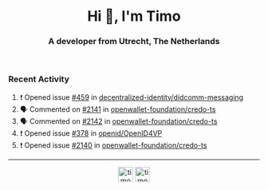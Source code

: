 <h1 align="center">Hi 👋, I'm Timo</h1>
<h3 align="center">A developer from Utrecht, The Netherlands</h3>
<br/>
<!-- https://github.com/rahuldkjain/github-profile-readme-generator --!>

<!--  <p align="left"><img src="https://github-readme-stats.vercel.app/api?username=timoglastra&show_icons=true&count_private=true&" alt="timoglastra" /></p> --!>

<!--
Github language stats
<p align="left"><img src="https://github-readme-stats.vercel.app/api/top-langs/?username=timoglastra&layout=compact" alt="timoglastra" /><p>
-->

<!-- Codestats language stats -->
<!-- <p align="left"><img src="https://codestats-readme.vercel.app/api/top-langs/?username=timoglastra&layout=compact&language_count=12" alt="timoglastra" /><p>    --!>
  
<h3>Recent Activity</h3>

<!--START_SECTION:activity-->
1. ❗ Opened issue [#459](https://github.com/decentralized-identity/didcomm-messaging/issues/459) in [decentralized-identity/didcomm-messaging](https://github.com/decentralized-identity/didcomm-messaging)
2. 🗣 Commented on [#2141](https://github.com/openwallet-foundation/credo-ts/issues/2141#issuecomment-2573090080) in [openwallet-foundation/credo-ts](https://github.com/openwallet-foundation/credo-ts)
3. 🗣 Commented on [#2142](https://github.com/openwallet-foundation/credo-ts/issues/2142#issuecomment-2573070652) in [openwallet-foundation/credo-ts](https://github.com/openwallet-foundation/credo-ts)
4. ❗ Opened issue [#378](https://github.com/openid/OpenID4VP/issues/378) in [openid/OpenID4VP](https://github.com/openid/OpenID4VP)
5. ❗ Opened issue [#2140](https://github.com/openwallet-foundation/credo-ts/issues/2140) in [openwallet-foundation/credo-ts](https://github.com/openwallet-foundation/credo-ts)
<!--END_SECTION:activity-->

---

<p align="center">
<a href="https://twitter.com/timoglastra" target="blank"><img align="center" src="https://cdn.jsdelivr.net/npm/simple-icons@3.0.1/icons/twitter.svg" alt="timoglastra" height="30" width="30" /></a>
<a href="https://linkedin.com/in/timoglastra" target="blank"><img align="center" src="https://cdn.jsdelivr.net/npm/simple-icons@3.0.1/icons/linkedin.svg" alt="timoglastra" height="30" width="30" /></a>
</p>



